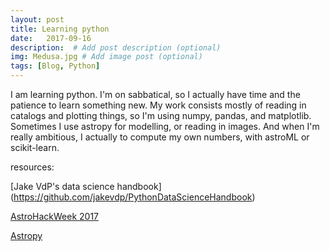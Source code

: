 ```yaml
---
layout: post
title: Learning python 
date:   2017-09-16
description:  # Add post description (optional)
img: Medusa.jpg # Add image post (optional)
tags: [Blog, Python]
---
```

I am learning python. I'm on sabbatical,  so I actually have time and the patience to learn something new. 
My work consists mostly of reading in catalogs and plotting things,  so I'm using numpy, pandas, and 
matplotlib.   Sometimes I use astropy for modelling,  or reading in images.   And when I'm really ambitious,
I actually to compute my own numbers,  with astroML or scikit-learn. 

resources:

[Jake VdP's data science handbook] (https://github.com/jakevdp/PythonDataScienceHandbook)

[AstroHackWeek 2017](https://github.com/AstroHackWeek/AstroHackWeek2017)

[Astropy](http://www.astropy.org/)

